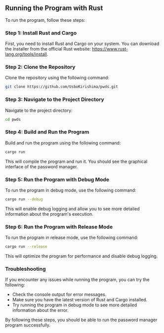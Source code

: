## Running the Program with Rust

To run the program, follow these steps:

### Step 1: Install Rust and Cargo

First, you need to install Rust and Cargo on your system. You can download the installer from the official Rust website: https://www.rust-lang.org/tools/install.

### Step 2: Clone the Repository

Clone the repository using the following command:

```bash
git clone https://github.com/UsboKirishima/pwds.git
```

### Step 3: Navigate to the Project Directory

Navigate to the project directory:

```bash
cd pwds
```

### Step 4: Build and Run the Program

Build and run the program using the following command:

```bash
cargo run
```

This will compile the program and run it. You should see the graphical interface of the password manager.

### Step 5: Run the Program with Debug Mode

To run the program in debug mode, use the following command:

```bash
cargo run --debug
```

This will enable debug logging and allow you to see more detailed information about the program's execution.

### Step 6: Run the Program with Release Mode

To run the program in release mode, use the following command:

```bash
cargo run --release
```

This will optimize the program for performance and disable debug logging.

### Troubleshooting

If you encounter any issues while running the program, you can try the following:

* Check the console output for error messages.
* Make sure you have the latest version of Rust and Cargo installed.
* Try running the program in debug mode to see more detailed information about the error.

By following these steps, you should be able to run the password manager program successfully.